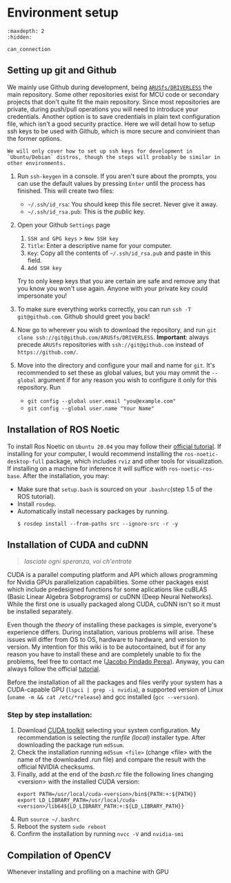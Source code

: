# Environment setup

```{toctree}
:maxdepth: 2
:hidden:

can_connection

```

## Setting up git and Github
We mainly use Github during development, being [`ARUSfs/DRIVERLESS`](https://github.com/ARUSfs/DRIVERLESS) the main repository. Some other repositories exist for MCU code or secondary projects that don't quite fit the main repository. Since most repositories are private, during push/pull operations you will need to introduce your credentials. Another option is to save credentials in plain text configuration file, which isn't a good security practice. Here we will detail how to setup ssh keys to be used with Github, which is more secure and convinient than the former options.

```{note}
We will only cover how to set up ssh keys for development in `Ubuntu/Debian` distros, though the steps will probably be similar in other environments.
```

1. Run `ssh-keygen` in a console. If you aren't sure about the prompts, you can use the default values by pressing `Enter` until the process has finished. This will create two files:
    * `~/.ssh/id_rsa`: You should keep this file secret. Never give it away.
    * `~/.ssh/id_rsa.pub`: This is the *public* key.
2. Open your Github `Settings` page
    1. `SSH and GPG keys` > `New SSH key` 
    2. `Title`: Enter a descriptive name for your computer.
    3. `Key`: Copy all the contents of `~/.ssh/id_rsa.pub` and paste in this field.
    4. `Add SSH key`

    Try to only keep keys that you are certain are safe and remove any that you know you won't use again. Anyone with your private key could impersonate you!
3. To make sure everything works correctly, you can run `ssh -T git@github.com`. Github should greet you back!
4. Now go to wherever you wish to download the repository, and run `git clone ssh://git@github.com/ARUSfs/DRIVERLESS`. **Important**: always precede `ARUSfs` repositories with `ssh://git@github.com` instead of `https://github.com/`.
5. Move into the directory and configure your mail and name for `git`. It's recommended to set these as global values, but you may ommit the `--global` argument if for any reason you wish to configure it only for this repository. Run
    * `git config --global user.email "you@example.com"`
    * `git config --global user.name "Your Name"`

## Installation of ROS Noetic

To install Ros Noetic on `Ubuntu 20.04` you may follow their [official tutorial](http://wiki.ros.org/noetic/Installation/Ubuntu). If installing for your computer, I would recommend installing the `ros-noetic-desktop-full` package, which includes `rviz` and other tools for visualization. If installing on a machine for inference it will suffice with `ros-noetic-ros-base`. After the installation, you may:
- Make sure that `setup.bash` is sourced on your `.bashrc`(step 1.5 of the ROS tutorial).
- Install `rosdep`.
- Automatically install necessary packages by running.
    ```{code-block}
    $ rosdep install --from-paths src --ignore-src -r -y
    ```

## Installation of CUDA and cuDNN
> *lasciate ogni speranza, voi ch'entrate*

CUDA is a parallel computing platform and API which allows programming for Nvidia GPUs parallelization capabilities. Some other packages exist which include predesigned functions for some aplications like cuBLAS (Basic Linear Algebra Sobprograms) or cuDNN (Deep Neural Networks). While the first one is usually packaged along CUDA, cuDNN isn't so it must be installed separately.

Even though the *theory* of installing these packages is simple, everyone's experience differs. During installation, various problems will arise. These issues will differ from OS to OS, hardware to hardware, and version to version. My intention for this wiki is to be autocontained, but if for any reason you have to install these and are completely unable to fix the problems, feel free to contact me ([Jacobo Pindado Perea](pindado.jacobo@gmail.com)). Anyway, you can always follow the official [tutorial](https://docs.nvidia.com/cuda/cuda-installation-guide-linux/index.html).

Before the installation of all the packages and files verify your system has a CUDA-capable GPU (`lspci | grep -i nvidia`), a supported version of Linux (`uname -m && cat /etc/*release`) and gcc installed (`gcc --version`).

### Step by step installation:
1. Download [CUDA toolkit](https://developer.nvidia.com/cuda-downloads) selecting your system configuration. My recommendation is selecting the _runfile (local)_ installer type. After downloading the package run `md5sum`.
2. Check the installation running `md5sum <file>` (change \<file> with the name of the downloaded _.run_ file) and compare the result with the official NVIDIA checksums.
3. Finally, add at the end of the _bash.rc_ file the following lines changing \<version> with the installed CUDA version:
    ```# NVIDIA CUDA TOOLKIT
    export PATH=/usr/local/cuda-<version>/bin${PATH:+:${PATH}}
    export LD_LIBRARY_PATH=/usr/local/cuda-<version>/lib64${LD_LIBRARY_PATH:+:${LD_LIBRARY_PATH}}
    ```
4. Run `source ~/.bashrc`
5. Reboot the system `sudo reboot`
6. Confirm the installation by running `nvcc -V` and `nvidia-smi`

## Compilation of OpenCV

Whenever installing and profiling on a machine with GPU
